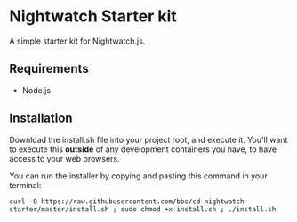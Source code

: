 # Nightwatch Starter kit
A simple starter kit for Nightwatch.js.

## Requirements

  * Node.js

## Installation

Download the install.sh file into your project root, and execute it. You'll want
to execute this **outside** of any development containers you have, to have access
to your web browsers. 

You can run the installer by copying and pasting this command in your terminal:

    curl -O https://raw.githubusercontent.com/bbc/cd-nightwatch-starter/master/install.sh ; sudo chmod +x install.sh ; ./install.sh
    